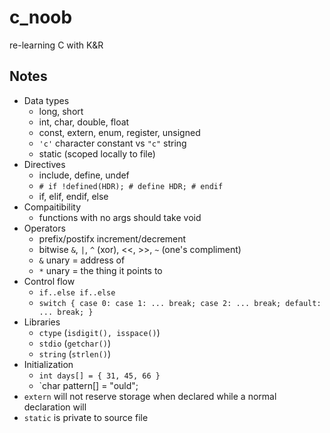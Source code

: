 # c_noob

re-learning C with K&R

## Notes
* Data types
  * long, short
  * int, char, double, float
  * const, extern, enum, register, unsigned
  * `'c'` character constant vs `"c"` string
  * static (scoped locally to file)
* Directives
  * include, define, undef
  * `# if !defined(HDR); # define HDR; # endif`
  * if, elif, endif, else
* Compaitibility
  * functions with no args should take void
* Operators
  * prefix/postifx increment/decrement
  * bitwise `&`, `|`, `^` (xor), <<, >>, `~` (one's compliment)
  * `&` unary = address of
  * `*` unary = the thing it points to
* Control flow
  * `if..else if..else`
  * `switch { case 0: case 1: ... break; case 2: ... break; default: ... break; }`
* Libraries
  * `ctype` (`isdigit(), isspace()`)
  * `stdio` (`getchar()`)
  * `string` (`strlen()`)
* Initialization
  * `int days[] = { 31, 45, 66 }`
  * `char pattern[] = "ould";
* `extern` will not reserve storage when declared while a normal declaration will
* `static` is private to source file
